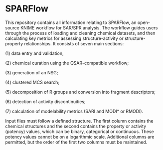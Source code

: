# SPARFlow
This repository contains all information relating to SPARFlow, an open-source KNIME workflow for SAR/SPR analysis. The workflow guides users through the process of loading and cleaning chemical datasets, and then calculating key metrics for assessing structure-activity or structure-property relationships. It consists of seven main sections:

(1) data entry and validation,

(2) chemical curation using the QSAR-compatible workflow;

(3) generation of an NSG; 

(4) clustered MCS search;

(5) decomposition of R groups and conversion into fragment descriptors;

(6) detection of activity discontinuities;

(7) calculation of modelability metrics (SARI and MODI* or RMODI).

Input files must follow a defined structure. The first column contains the chemical structures and the second contains the property or activity (potency) values, which can be binary, categorical or continuous. These potency values cannot be on a logarithmic scale. Additional columns are permitted, but the order of the first two columns must be maintained.

